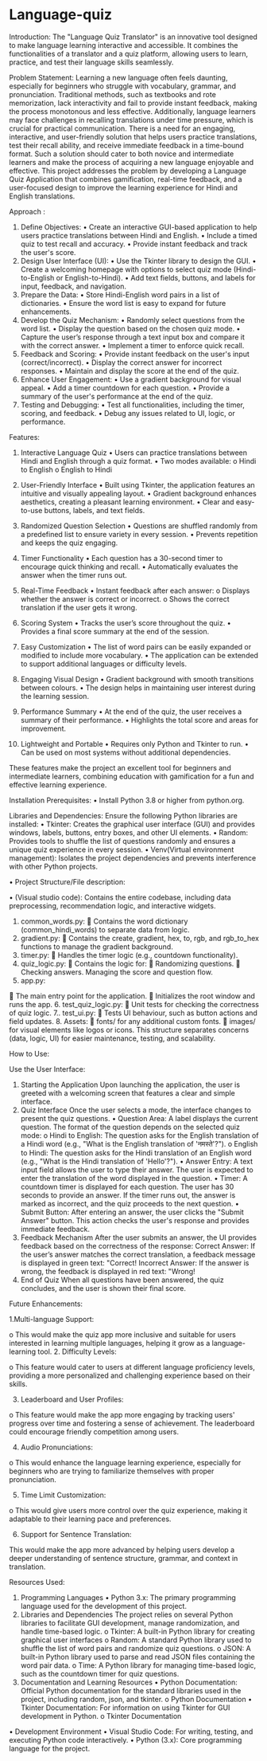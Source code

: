 # Language-quiz
Introduction:
The "Language Quiz Translator" is an innovative tool designed to make language learning interactive and accessible. It combines the functionalities of a translator and a quiz platform, allowing users to learn, practice, and test their language skills seamlessly.


Problem Statement:
Learning a new language often feels daunting, especially for beginners who struggle with vocabulary, grammar, and pronunciation. Traditional methods, such as textbooks and rote memorization, lack interactivity and fail to provide instant feedback, making the process monotonous and less effective. Additionally, language learners may face challenges in recalling translations under time pressure, which is crucial for practical communication.
There is a need for an engaging, interactive, and user-friendly solution that helps users practice translations, test their recall ability, and receive immediate feedback in a time-bound format. Such a solution should cater to both novice and intermediate learners and make the process of acquiring a new language enjoyable and effective.
This project addresses the problem by developing a Language Quiz Application that combines gamification, real-time feedback, and a user-focused design to improve the learning experience for Hindi and English translations.

Approach :
1. Define Objectives:
•	Create an interactive GUI-based application to help users practice translations between Hindi and English.
•	Include a timed quiz to test recall and accuracy.
•	Provide instant feedback and track the user's score.
2. Design User Interface (UI):
•	Use the Tkinter library to design the GUI.
•	Create a welcoming homepage with options to select quiz mode (Hindi-to-English or English-to-Hindi).
•	Add text fields, buttons, and labels for input, feedback, and navigation.
3. Prepare the Data:
•	Store Hindi-English word pairs in a list of dictionaries.
•	Ensure the word list is easy to expand for future enhancements.
4. Develop the Quiz Mechanism:
•	Randomly select questions from the word list.
•	Display the question based on the chosen quiz mode.
•	Capture the user’s response through a text input box and compare it with the correct answer.
•	Implement a timer to enforce quick recall.
5. Feedback and Scoring:
•	Provide instant feedback on the user's input (correct/incorrect).
•	Display the correct answer for incorrect responses.
•	Maintain and display the score at the end of the quiz.
6. Enhance User Engagement:
•	Use a gradient background for visual appeal.
•	Add a timer countdown for each question.
•	Provide a summary of the user's performance at the end of the quiz.
7. Testing and Debugging:
•	Test all functionalities, including the timer, scoring, and feedback.
•	Debug any issues related to UI, logic, or performance.

Features:
1. Interactive Language Quiz
•	Users can practice translations between Hindi and English through a quiz format.
•	Two modes available:
o	Hindi to English
o	English to Hindi

2. User-Friendly Interface
•	Built using Tkinter, the application features an intuitive and visually appealing layout.
•	Gradient background enhances aesthetics, creating a pleasant learning environment.
•	Clear and easy-to-use buttons, labels, and text fields.

3. Randomized Question Selection
•	Questions are shuffled randomly from a predefined list to ensure variety in every session.
•	Prevents repetition and keeps the quiz engaging.

4. Timer Functionality
•	Each question has a 30-second timer to encourage quick thinking and recall.
•	Automatically evaluates the answer when the timer runs out.

5. Real-Time Feedback
•	Instant feedback after each answer:
o	Displays whether the answer is correct or incorrect.
o	Shows the correct translation if the user gets it wrong.

6. Scoring System
•	Tracks the user’s score throughout the quiz.
•	Provides a final score summary at the end of the session.

7. Easy Customization
•	The list of word pairs can be easily expanded or modified to include more vocabulary.
•	The application can be extended to support additional languages or difficulty levels.

8. Engaging Visual Design
•	Gradient background with smooth transitions between colours.
•	The design helps in maintaining user interest during the learning session.

9. Performance Summary
•	At the end of the quiz, the user receives a summary of their performance.
•	Highlights the total score and areas for improvement.

10. Lightweight and Portable
•	Requires only Python and Tkinter to run.
•	Can be used on most systems without additional dependencies.

These features make the project an excellent tool for beginners and intermediate learners, combining education with gamification for a fun and effective learning experience.

Installation Prerequisites:
•	Install Python 3.8 or higher from python.org.

Libraries and Dependencies:
Ensure the following Python libraries are installed:
•	Tkinter: Creates the graphical user interface (GUI) and provides windows, labels, buttons, entry boxes, and other UI elements.
•	Random: Provides tools to shuffle the list of questions randomly and ensures a unique quiz experience in every session.
•	Venv(Virtual environment management):  Isolates the project dependencies and prevents interference with other Python projects.

•	Project Structure/File description:

•	(Visual studio code):  Contains the entire codebase, including data preprocessing, recommendation logic, and interactive widgets.

1. common_words.py:
	Contains the word dictionary (common_hindi_words) to separate data from logic.
2. gradient.py:
	Contains the create, gradient, hex, to, rgb, and rgb_to_hex functions to manage the gradient background.
3. timer.py:
	Handles the timer logic (e.g., countdown functionality).
4. quiz_logic.py:
	Contains the logic for:
	Randomizing questions.
	Checking answers.
Managing the score and question flow.
5. app.py:

	The main entry point for the application.
	Initializes the root window and runs the app.
6. test_quiz_logic.py:
	Unit tests for checking the correctness of quiz logic.
7.. test_ui.py:
	Tests UI behaviour, such as button actions and field updates.
8. Assets:
	fonts/ for any additional custom fonts.
	images/ for visual elements like logos or icons.
This structure separates concerns (data, logic, UI) for easier maintenance, testing, and scalability.

How to Use:

Use the User Interface:
1. Starting the Application
Upon launching the application, the user is greeted with a welcoming screen that features a clear and simple interface.
2. Quiz Interface
Once the user selects a mode, the interface changes to present the quiz questions.
•	Question Area: A label displays the current question. The format of the question depends on the selected quiz mode:
o	Hindi to English: The question asks for the English translation of a Hindi word (e.g., "What is the English translation of 'नमस्ते'?").
o	English to Hindi: The question asks for the Hindi translation of an English word (e.g., "What is the Hindi translation of 'Hello'?").
•	Answer Entry: A text input field allows the user to type their answer. The user is expected to enter the translation of the word displayed in the question.
•	Timer: A countdown timer is displayed for each question. The user has 30 seconds to provide an answer. If the timer runs out, the answer is marked as incorrect, and the quiz proceeds to the next question.
•	Submit Button: After entering an answer, the user clicks the "Submit Answer" button. This action checks the user's response and provides immediate feedback.
  3. Feedback Mechanism
After the user submits an answer, the UI provides feedback based on the correctness of the response:
Correct Answer: If the user’s answer matches the correct translation, a feedback message is displayed in green text: "Correct!
Incorrect Answer: If the answer is wrong, the feedback is displayed in red text: "Wrong!
4. End of Quiz
When all questions have been answered, the quiz concludes, and the user is shown their final score.


  
Future Enhancements:

1.Multi-language Support:

o	This would make the quiz app more inclusive and suitable for users interested in learning multiple languages, helping it grow as a language-learning tool.
2. Difficulty Levels:

o	This feature would cater to users at different language proficiency levels, providing a more personalized and challenging experience based on their skills.

3. Leaderboard and User Profiles:

o	This feature would make the app more engaging by tracking users' progress over time and fostering a sense of achievement. The leaderboard could encourage friendly competition among users.

4. Audio Pronunciations:

o	This would enhance the language learning experience, especially for beginners who are trying to familiarize themselves with proper pronunciation.

5. Time Limit Customization:

o	This would give users more control over the quiz experience, making it adaptable to their learning pace and preferences.

6. Support for Sentence Translation:

This would make the app more advanced by helping users develop a deeper understanding of sentence structure, grammar, and context in translation.


Resources Used:

1. Programming Languages
•	Python 3.x: The primary programming language used for the development of this project.
2. Libraries and Dependencies
The project relies on several Python libraries to facilitate GUI development, manage randomization, and handle time-based logic.
o	Tkinter: A built-in Python library for creating graphical user interfaces
o	Random: A standard Python library used to shuffle the list of word pairs and randomize quiz questions.
o	JSON: A built-in Python library used to parse and read JSON files containing the word pair data.
o	Time: A Python library for managing time-based logic, such as the countdown timer for quiz questions.
3. Documentation and Learning Resources
•	Python Documentation: Official Python documentation for the standard libraries used in the project, including random, json, and tkinter.
o	Python Documentation
•	Tkinter Documentation: For information on using Tkinter for GUI development in Python.
o	Tkinter Documentation

•	Development Environment
•	Visual Studio Code: For writing, testing, and executing Python code interactively.
•	Python (3.x): Core programming language for the project.





